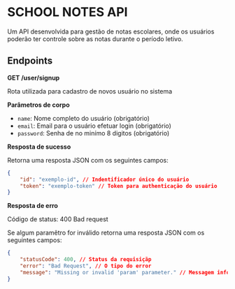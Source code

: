 # SCHOOL NOTES API

Um API desenvolvida para gestão de notas escolares, onde os usuários poderão ter controle sobre as notas durante o período letivo.

## Endpoints

**GET /user/signup**

Rota utilizada para cadastro de novos usuário no sistema

**Parâmetros de corpo**

-   `name`: Nome completo do usuário (obrigatório)
-   `email`: Email para o usuário efetuar login (obrigatório)
-   `password`: Senha de no minímo 8 digitos (obrigatório)

**Resposta de sucesso**

Retorna uma resposta JSON com os seguintes campos:

```json
{
    "id": "exemplo-id", // Indentificador único do usuário
    "token": "exemplo-token" // Token para authenticação do usuário
}
```

**Resposta de erro**

Código de status: 400 Bad request

Se algum paramêtro for inválido retorna uma resposta JSON com os seguintes campos:

```json
{
    "statusCode": 400, // Status da requisiçãp
    "error": "Bad Request", // O tipo do error
    "message": "Missing or invalid 'param' parameter." // Messagem informando o paramêtro inválido
}
```

